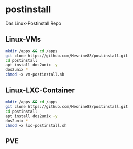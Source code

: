 # postinstall
Das Linux-Postinstall Repo

## Linux-VMs

```bash
mkdir /apps && cd /apps
git clone https://github.com/Mesrine88/postinstall.git
cd postinstall
apt install dos2unix -y
dos2unix *
chmod +x vm-postinstall.sh
```


## Linux-LXC-Container


```bash
mkdir /apps && cd /apps
git clone https://github.com/Mesrine88/postinstall.git
cd postinstall
apt install dos2unix -y
dos2unix *
chmod +x lxc-postinstall.sh
```



## PVE

